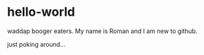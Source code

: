 # hello-world

waddap booger eaters. My name is Roman and I am new to github.

just poking around...
